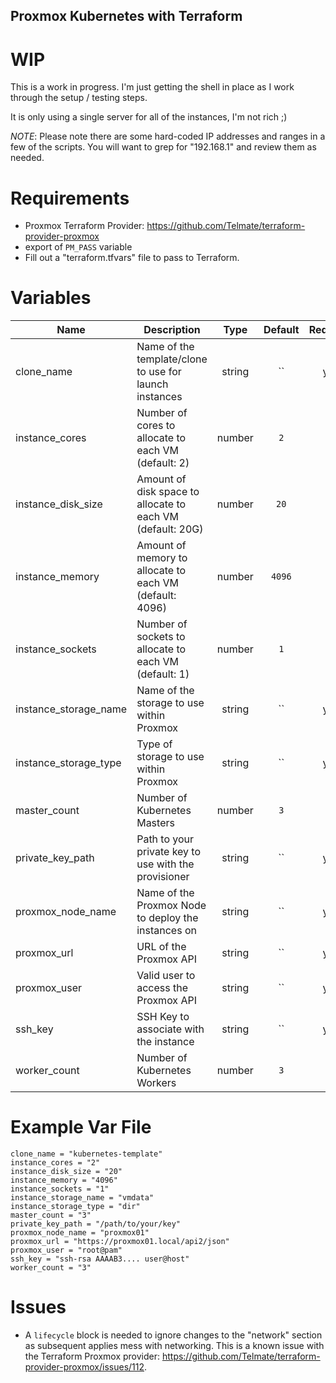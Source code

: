 Proxmox Kubernetes with Terraform
----
# WIP
This is a work in progress. I'm just getting the shell in place as I work through the setup / testing steps.

It is only using a single server for all of the instances, I'm not rich ;)

*NOTE*: Please note there are some hard-coded IP addresses and ranges in a few of the scripts. You will want to grep for "192.168.1" and review them as needed.

# Requirements
* Proxmox Terraform Provider: https://github.com/Telmate/terraform-provider-proxmox
* export of `PM_PASS` variable
* Fill out a "terraform.tfvars" file to pass to Terraform.

# Variables
| Name | Description | Type | Default | Required |
|------|-------------|:----:|:-------:|:--------:|
| clone_name | Name of the template/clone to use for launch instances | string | `` | yes |
| instance_cores | Number of cores to allocate to each VM (default: 2) | number | `2` | no |
| instance_disk_size | Amount of disk space to allocate to each VM (default: 20G) | number | `20` | no |
| instance_memory | Amount of memory to allocate to each VM (default: 4096) | number | `4096` | no |
| instance_sockets | Number of sockets to allocate to each VM (default: 1) | number | `1` | no |
| instance_storage_name | Name of the storage to use within Proxmox | string | `` | yes |
| instance_storage_type | Type of storage to use within Proxmox | string | `` | yes |
| master_count | Number of Kubernetes Masters | number | `3` | no |
| private_key_path | Path to your private key to use with the provisioner | string | `` | yes |
| proxmox_node_name | Name of the Proxmox Node to deploy the instances on | string | `` | yes |
| proxmox_url | URL of the Proxmox API | string | `` | yes |
| proxmox_user | Valid user to access the Proxmox API | string | `` | yes |
| ssh_key | SSH Key to associate with the instance | string | `` | yes |
| worker_count | Number of Kubernetes Workers | number | `3` | no |

# Example Var File
```text
clone_name = "kubernetes-template"
instance_cores = "2"
instance_disk_size = "20"
instance_memory = "4096"
instance_sockets = "1"
instance_storage_name = "vmdata"
instance_storage_type = "dir"
master_count = "3"
private_key_path = "/path/to/your/key"
proxmox_node_name = "proxmox01"
proxmox_url = "https://proxmox01.local/api2/json"
proxmox_user = "root@pam"
ssh_key = "ssh-rsa AAAAB3.... user@host"
worker_count = "3"
```

# Issues
* A `lifecycle` block is needed to ignore changes to the "network" section as subsequent applies mess with networking. This is a known issue with the Terraform Proxmox provider: https://github.com/Telmate/terraform-provider-proxmox/issues/112.
